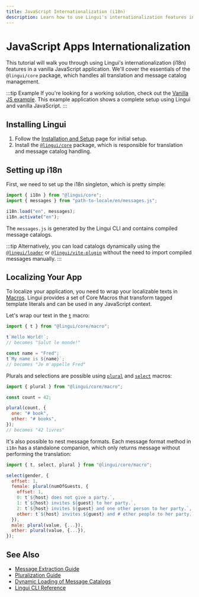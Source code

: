 ```yaml
---
title: JavaScript Internationalization (i18n)
description: Learn how to use Lingui's internationalization features in your vanilla JavaScript application
---
```


# JavaScript Apps Internationalization

This tutorial will walk you through using Lingui's internationalization (i18n) features in a vanilla JavaScript application. We'll cover the essentials of the `@lingui/core` package, which handles all translation and message catalog management.

:::tip Example
If you're looking for a working solution, check out the [Vanilla JS example](https://github.com/lingui/js-lingui/tree/main/examples/js). This example application shows a complete setup using Lingui and vanilla JavaScript.
:::

## Installing Lingui

1. Follow the [Installation and Setup](/installation) page for initial setup.
2. Install the [`@lingui/core`](/ref/core) package, which is responsible for translation and message catalog handling.

## Setting up i18n

First, we need to set up the i18n singleton, which is pretty simple:

```js
import { i18n } from "@lingui/core";
import { messages } from "path-to-locale/en/messages.js";

i18n.load("en", messages);
i18n.activate("en");
```

The `messages.js` is generated by the Lingui CLI and contains compiled message catalogs.

:::tip
Alternatively, you can load catalogs dynamically using the [`@lingui/loader`](/ref/loader) or [`@lingui/vite-plugin`](/ref/vite-plugin) without the need to import compiled messages manually.
:::

## Localizing Your App

To localize your application, you need to wrap your localizable texts in [Macros](/ref/macro). Lingui provides a set of Core Macros that transform tagged template literals and can be used in any JavaScript context.

Let's wrap our text in the [`t`](/ref/macro#t) macro:

```js
import { t } from "@lingui/core/macro";

t`Hello World!`;
// becomes "Salut le monde!"

const name = "Fred";
t`My name is ${name}`;
// becomes "Je m'appelle Fred"
```

Plurals and selections are possible using [`plural`](/ref/macro#plural) and [`select`](/ref/macro#select) macros:

```js
import { plural } from "@lingui/core/macro";

const count = 42;

plural(count, {
  one: "# book",
  other: "# books",
});
// becomes "42 livres"
```

It's also possible to nest message formats. Each message format method in `i18n` has a standalone companion, which only returns message without performing the translation:

```js
import { t, select, plural } from "@lingui/core/macro";

select(gender, {
  offset: 1,
  female: plural(numOfGuests, {
    offset: 1,
    0: t`${host} does not give a party.`,
    1: t`${host} invites ${guest} to her party.`,
    2: t`${host} invites ${guest} and one other person to her party.`,
    other: t`${host} invites ${guest} and # other people to her party.`
  }),
  male: plural(value, {...}),
  other: plural(value, {...}),
});
```

## See Also

- [Message Extraction Guide](/guides/message-extraction)
- [Pluralization Guide](/guides/plurals)
- [Dynamic Loading of Message Catalogs](/guides/dynamic-loading-catalogs)
- [Lingui CLI Reference](/ref/cli)
